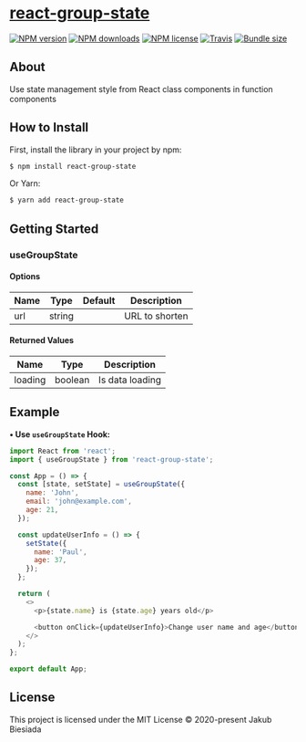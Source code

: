 # [react-group-state](https://github.com/cool-hooks/react-group-state)

[![NPM version](http://img.shields.io/npm/v/react-group-state?style=flat-square)](https://www.npmjs.com/package/react-group-state)
[![NPM downloads](http://img.shields.io/npm/dm/react-group-state?style=flat-square)](https://www.npmjs.com/package/react-group-state)
[![NPM license](https://img.shields.io/npm/l/react-group-state?style=flat-square)](https://www.npmjs.com/package/react-group-state)
[![Travis](https://img.shields.io/travis/cool-hooks/react-group-state/master?style=flat-square)](https://travis-ci.org/cool-hooks/react-group-state)
[![Bundle size](https://img.shields.io/bundlephobia/min/react-group-state?style=flat-square)](https://bundlephobia.com/result?p=react-group-state)

## About

Use state management style from React class components in function components

## How to Install

First, install the library in your project by npm:

```sh
$ npm install react-group-state
```

Or Yarn:

```sh
$ yarn add react-group-state
```

## Getting Started

### useGroupState

#### Options

| Name | Type   | Default | Description    |
| ---- | ------ | ------- | -------------- |
| url  | string | ` `     | URL to shorten |

#### Returned Values

| Name    | Type      | Description              |
| ------- | --------- | ------------------------ |
| loading | boolean   | Is data loading          |

## Example

**• Use `useGroupState` Hook:**

```js
import React from 'react';
import { useGroupState } from 'react-group-state';

const App = () => {
  const [state, setState] = useGroupState({
    name: 'John',
    email: 'john@example.com',
    age: 21,
  });

  const updateUserInfo = () => {
    setState({
      name: 'Paul',
      age: 37,
    });
  };

  return (
    <>
      <p>{state.name} is {state.age} years old</p>

      <button onClick={updateUserInfo}>Change user name and age</button>
    </>
  );
};

export default App;
```

## License

This project is licensed under the MIT License © 2020-present Jakub Biesiada
